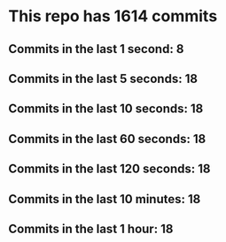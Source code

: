 # This repo has 1614 commits

## Commits in the last 1 second: 8
## Commits in the last 5 seconds: 18
## Commits in the last 10 seconds: 18
## Commits in the last 60 seconds: 18
## Commits in the last 120 seconds: 18
## Commits in the last 10 minutes: 18
## Commits in the last 1 hour: 18
